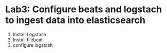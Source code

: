 # Lab3: Configure beats and logstach to ingest data into elasticsearch

1. Install Logstash
2. Install filebeat
3. configure logstash